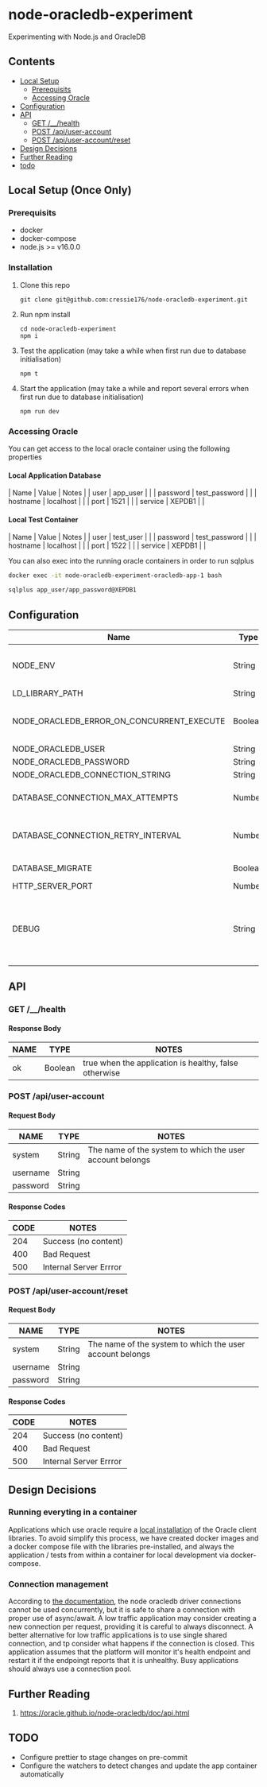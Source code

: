 # node-oracledb-experiment

Experimenting with Node.js and OracleDB

## Contents

- [Local Setup](#local-setup)
  - [Prerequisits](#prerequisits)
  - [Accessing Oracle](#accessing-oracle)
- [Configuration](#configuration)
- [API](#api)
  - [GET /__/health](#get-__health)
  - [POST /api/user-account](#post-apiuser-account)
  - [POST /api/user-account/reset](#post-apiuser-accountreset)
- [Design Decisions](#design-decisions)
- [Further Reading](#further-reading)
- [todo](#todo)

## Local Setup (Once Only)

### Prerequisits

- docker
- docker-compose
- node.js >= v16.0.0

### Installation

1. Clone this repo
   ```
   git clone git@github.com:cressie176/node-oracledb-experiment.git
   ```
1. Run npm install
   ```
   cd node-oracledb-experiment
   npm i
   ```
1. Test the application (may take a while when first run due to database initialisation)
   ```
   npm t
   ```
1. Start the application (may take a while and report several errors when first run due to database initialisation)
   ```
   npm run dev
   ```

### Accessing Oracle

You can get access to the local oracle container using the following properties

#### Local Application Database

| Name | Value | Notes |
| user | app_user | |
| password | test_password | |
| hostname | localhost | |
| port | 1521 | |
| service | XEPDB1 | |

#### Local Test Container

| Name | Value | Notes |
| user | test_user | |
| password | test_password | |
| hostname | localhost | |
| port | 1522 | |
| service | XEPDB1 | |

You can also exec into the running oracle containers in order to run sqlplus

```bash
docker exec -it node-oracledb-experiment-oracledb-app-1 bash

sqlplus app_user/app_password@XEPDB1
```

## Configuration

| Name                                      | Type    | Default | Notes                                                                                                                                                                                                                                         |
| ----------------------------------------- | ------- | ------- | --------------------------------------------------------------------------------------------------------------------------------------------------------------------------------------------------------------------------------------------- |
| NODE_ENV                                  | String  |         | Set to one of "production", "development" or "test". Should be set to "production" unless you know what you are doing                                                                                                                         |
| LD_LIBRARY_PATH                           | String  |         | File path to the oracle client libraries                                                                                                                                                                                                      |
| NODE_ORACLEDB_ERROR_ON_CONCURRENT_EXECUTE | Boolean | false   | Throws an error if the connection is used concurrently. Not recommended in production. See [oracledb.errorOnConcurrentExecute](https://oracle.github.io/node-oracledb/doc/api.html#-325-oracledberroronconcurrentexecute).                    |
| NODE_ORACLEDB_USER                        | String  |         | The [node oracledb](https://www.npmjs.com/package/oracledb) user                                                                                                                                                                              |
| NODE_ORACLEDB_PASSWORD                    | String  |         | The [node oracledb](https://www.npmjs.com/package/oracledb) password                                                                                                                                                                          |
| NODE_ORACLEDB_CONNECTION_STRING           | String  |         | The [node oracledb](https://www.npmjs.com/package/oracledb) connection string                                                                                                                                                                 |
| DATABASE_CONNECTION_MAX_ATTEMPTS          | Number  | 100     | The number of times the application will attempt to reconnect to the database on startup                                                                                                                                                      |
| DATABASE_CONNECTION_RETRY_INTERVAL        | Number  | 1000    | The number of milliseconds the application will wait before attempting to reconnect to the database on startup                                                                                                                                |
| DATABASE_MIGRATE                          | Boolean | false   | Will run database migrations on startup when true                                                                                                                                                                                             |
| HTTP_SERVER_PORT                          | Number  | 3000    | The HTTP port to listen on                                                                                                                                                                                                                    |
| DEBUG                                     | String  |         | Many of the bundled node libraries use [debug](https://www.npmjs.com/package/debug). Set this environment variable to `DEBUG=*` to enable all debug or something like `DEBUG=marv:*,express:\*` to selectively enable debug for a specific module |

## API

### GET /\_\_/health

#### Response Body

| NAME | TYPE    | NOTES                                                 |
| ---- | ------- | ----------------------------------------------------- |
| ok   | Boolean | true when the application is healthy, false otherwise |

### POST /api/user-account

#### Request Body

| NAME     | TYPE   | NOTES                                                    |
| -------- | ------ | -------------------------------------------------------- |
| system   | String | The name of the system to which the user account belongs |
| username | String |                                                          |
| password | String |                                                          |

#### Response Codes

| CODE | NOTES                  |
| ---- | ---------------------- |
| 204  | Success (no content)   |
| 400  | Bad Request            |
| 500  | Internal Server Errror |

### POST /api/user-account/reset

#### Request Body

| NAME     | TYPE   | NOTES                                                    |
| -------- | ------ | -------------------------------------------------------- |
| system   | String | The name of the system to which the user account belongs |
| username | String |                                                          |
| password | String |                                                          |

#### Response Codes

| CODE | NOTES                  |
| ---- | ---------------------- |
| 204  | Success (no content)   |
| 400  | Bad Request            |
| 500  | Internal Server Errror |

## Design Decisions

### Running everyting in a container

Applications which use oracle require a [local installation](https://oracle.github.io/node-oracledb/INSTALL.html#-3-node-oracledb-installation-instructions) of the Oracle client libraries. To avoid simplify this process, we have created docker images and a docker compose file with the libraries pre-installed, and always the application / tests from within a container for local development via docker-compose.

### Connection management

According to [the documentation](https://oracle.github.io/node-oracledb/doc/api.html#parallelism), the node oracledb driver connections cannot be used concurrently, but it is safe to share a connection with proper use of async/await. A low traffic application may consider creating a new connection per request, providing it is careful to always disconnect. A better alternative for low traffic applications is to use single shared connection, and tp consider what happens if the connection is closed. This application assumes that the platform will monitor it's health endpoint and restart it if the endpoingt reports that it is unhealthy. Busy applications should always use a connection pool.

## Further Reading

1. https://oracle.github.io/node-oracledb/doc/api.html

## TODO

- Configure prettier to stage changes on pre-commit
- Configure the watchers to detect changes and update the app container automatically
